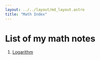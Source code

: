 ```yaml
---
layout: ../../layout/md_layout.astro
title: "Math Index"
---
```


# List of my math notes

1. [Logarithm](./logarithm)
